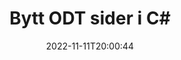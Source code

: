 ---
############################# Static ############################
layout: "auto-gen-merger"
date: 2022-11-11T20:00:44
draft: false
otherformats: otp ott pdf pps ppsx ppt pptx rtf tex vdx vsdm vsdx vssm vssx vstm vstx

############################# Head ############################
head_title: "Bytt og bytt ut ODT sider i C#"
head_description: "Bytt og bytt ut posisjoner på to sider i en ODT-fil i C# ved hjelp av dokumentsammenslåings-APIet."

############################# Header ############################
title: "Bytt ODT sider i C#"
description: "Bytt ODT-sider med noen få linjer med .NET-kode."
bg_image: "https://cms.admin.containerize.com/templates/aspose/App_Themes/V3/images/bg/header1.png"
bg_overlay: false
button:
    enable: true
    icon: "fas fa-arrow-down"
    label: "Last ned gratis prøveversjon"
    link: "https://downloads.groupdocs.com/merger/net"

############################# SubMenu ############################
submenu:
    enable: true

    left:
        img_alt: "GroupDocs.Merger for .NET"
        image: "https://cms.admin.containerize.com/templates/groupdocs/images/product-logos/90x90-noborder/groupdocs-merger-net.png"
        product: "GroupDocs.Merger"
        platform: ".NET"

    middle:
        button:

            # button loop
            - link: "https://apireference.groupdocs.com/merger/net"
              text: "API-referanse"

            # button loop
            - link: "https://github.com/groupdocs-merger"
              text: "Kodeeksempler"

            # button loop
            - link: "https://products.groupdocs.app/merger/family"
              text: "Live-demoer"

            # button loop
            - link: "https://purchase.groupdocs.com/pricing/merger/net"
              text: "Prissetting"

    right:
        link_download: "https://downloads.groupdocs.com/merger"
        link_learn: "https://docs.groupdocs.com/merger/net"
        link_buy: "https://purchase.groupdocs.com"

############################# About ############################
about:
    enable: true
    title: "Om GroupDocs.Merger for .NET API"
    content: |
        [GroupDocs.Merger for .NET](/no/merger/net/) tilbyr en enkel løsning for trygt å slå sammen og dele mellom et bredt spekter av dokumentformater, inkludert PDF, Microsoft Office (Word, Excel, PowerPoint , OneNote), OpenDocument, HTML, bilder og mange andre i .NET-applikasjoner. Ved å legge til bare noen få linjer med koden, utfør flere dokumentoperasjoner som flytte, fjerne, rotere, bytte ut, trekke ut eller endre retningen på sidene i dokumentene. Dokumentsammenslåings-APIet støtter også forhåndsvisning av dokumentsider som et bilde for å analysere dokumentstrukturen, formateringen og innholdet på siden.
        
        GroupDocs.Merger API er et riktig valg for bedriftsløsninger som trenger filsidebyttefunksjoner. Disse APIene støttes godt på alle større operativsystemer og plattformer, inkludert .NET Framework, .NET Standard, .NET Core, Mono.

############################# Steps ############################
steps:
    enable: true
    title_left: "Bytt ODT filsider i .NET"
    content_left: |
        [GroupDocs.Merger for .NET](/no/merger/net/) gjør det enkelt for C#-utviklere å bytte sider i en ODT-fil ved å implementere noen få enkle trinn .
        
        * Initialiser **SwapOptions** for å spesifisere sidetall som skal byttes.
        * Opprett en ny forekomst av **Merger** og send kildedokumentstien som en konstruktørparameter.
        * Ring **SwapPages** og send **SwapOptions**-objektet.
        * Ring **Save** og spesifiser filbanen for å lagre det resulterende dokumentet.

    title_right: "Systemkrav"
    content_right: |
        GroupDocs.Merger for .NET APIer støttes på alle større plattformer og operativsystemer. Før du utfører koden nedenfor, sørg for at du har følgende forutsetninger installert på systemet ditt.

        * Operativsystemer: Microsoft Windows, Linux, MacOS
        * Utviklingsmiljøer: Visual Studio, Xamarin, MonoDevelop
        * Rammer: .NET Framework, .NET Standard, .NET Core, Mono
        * Last ned den nyeste versjonen av GroupDocs.Merger for .NET fra [NuGet](https://www.nuget.org/packages/groupdocs.merger)
         
    code: |
     {{% merger/additional-styles %}}
     {{< merger/code-merger title="Hvordan bytte ODT filsider ved å bruke C# eksempelkode">}}

        ```csharp    
        // Bytt ODT filsider ved hjelp av GroupDocs.Merger API
        int pageNumber1 = 6;
        int pageNumber2 = 1;

        // Initialiser SwapOptions-klassen for å spesifisere sidetall som skal byttes
        SwapOptions swapOptions = new SwapOptions(pageNumber2, pageNumber1);

        // Instantier sammenslåing med inndatadokumentet ODT
        using (Merger merger = new Merger("input.odt"))
          {
            // Ring SwapPages-metoden og send SwapOptions-objektet til det
            merger.SwapPages(swapOptions);
    
            // Ring Lagre-metoden og send ønsket filbane for å lagre utdatadokumentet
            merger.Save("output.odt");
          }
        ```
     {{< /merger/code-merger >}}

############################# Demos ############################
demos:
    enable: true
    title: "Live-demoer - Bytt ut ODT filsider på nettet"
    content: |
       Bytt ut ODT-filsider akkurat nå ved å gå til nettstedet [GroupDocs.Merger Live Demos](https://products.groupdocs.app/splitter/swap-pages/odt).
       Live-demoen har følgende fordeler.
        
############################# About Formats ############################
about_formats:
    enable: true

############################# More Formats ############################
more_formats:
    enable: true
    title: "Bytt sider med andre filformater"
    content: |
        .NET dokumenterer fusjon og splitt API for filformater og bilder. Bytt noen av de populære filformatene som angitt nedenfor.

############################# Back to top ###############################
back_to_top:
    enable: true
---